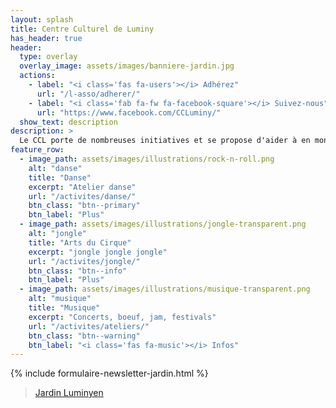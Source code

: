 ```yaml
---
layout: splash
title: Centre Culturel de Luminy
has_header: true
header:
  type: overlay
  overlay_image: assets/images/banniere-jardin.jpg
  actions:
    - label: "<i class='fas fa-users'></i> Adhérez"
      url: "/l-asso/adherer/"
    - label: "<i class='fab fa-fw fa-facebook-square'></i> Suivez-nous"
      url: "https://www.facebook.com/CCLuminy/"
  show_text: description
description: >
  Le CCL porte de nombreuses initiatives et se propose d'aider à en monter de nouvelles ! Son but : remettre les notions de créativité, de connaissance, de collectivité, de partage et d'entraide au coeur de la vie de notre campus universitaire en proposant à toutes les bonnes volontés de participer à construire leur lieu d'étude, de travail ou encore de vie.
feature_row:
  - image_path: assets/images/illustrations/rock-n-roll.png
    alt: "danse"
    title: "Danse"
    excerpt: "Atelier danse"
    url: "/activites/danse/"
    btn_class: "btn--primary"
    btn_label: "Plus"
  - image_path: assets/images/illustrations/jongle-transparent.png
    alt: "jongle"
    title: "Arts du Cirque"
    excerpt: "jongle jongle jongle"
    url: "/activites/jongle/"
    btn_class: "btn--info"
    btn_label: "Plus"
  - image_path: assets/images/illustrations/musique-transparent.png
    alt: "musique"
    title: "Musique"
    excerpt: "Concerts, boeuf, jam, festivals"
    url: "/activites/ateliers/"
    btn_class: "btn--warning"
    btn_label: "<i class='fas fa-music'></i> Infos"
---
```

<script>
  if (window.netlifyIdentity) {
    window.netlifyIdentity.on("init", user => {
      if (!user) {
        window.netlifyIdentity.on("login", () => {
          document.location.href = "/lepuget/";
        });
      }
    });
  }
</script>

{% include formulaire-newsletter-jardin.html %}

<div id="fb-root"></div>
<script async defer crossorigin="anonymous" src="https://connect.facebook.net/fr_FR/sdk.js#xfbml=1&version=v5.0"></script>

<div class="fb-page" data-href="{{ data.extlinks.fb-jardin }}"
data-tabs="" data-width="" data-height="" data-small-header="false"
data-adapt-container-width="true" data-hide-cover="false"
data-show-facepile="false"><blockquote
cite="{{ data.extlinks.fb-jardin }}" class="fb-xfbml-parse-ignore"><a
href="{{ data.extlinks.fb-jardin }}">Jardin Luminyen</a></blockquote></div>

